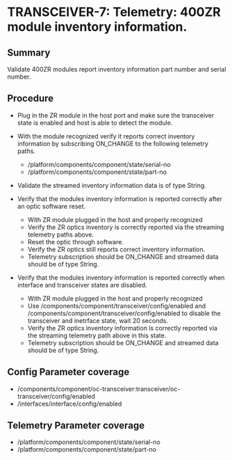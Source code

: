# TRANSCEIVER-7: Telemetry: 400ZR module inventory information. 

## Summary

Validate 400ZR modules report inventory information part number and serial
number.

## Procedure

*   Plug in the ZR module in the host port and make sure the transceiver 
    state is enabled and host is able to detect the module.
*   With the module recognized verify it reports correct inventory
    information by subscribing ON_CHANGE to the following telemetry paths.

    *   /platform/components/component/state/serial-no
    *   /platform/components/component/state/part-no

*   Validate the streamed inventory information data is of type String.

*   Verify that the modules inventory information is reported correctly after
    an optic software reset.

    *   With ZR module plugged in the host and properly recognized 
    *   Verify the ZR optics inventory is correctly reported via the 
        streaming telemetry paths above.
    *   Reset the optic through software.
    *   Verify the ZR optics still reports correct inventory information.
    *   Telemetry subscription should be ON_CHANGE and streamed data should
        be of type String.

*   Verify that the modules inventory information is reported correctly when
    interface and transceiver states are disabled.

    *   With ZR module plugged in the host and properly recognized
    *   Use /components/component/transceiver/config/enabled and 
        /components/component/transceiver/config/enabled to disable the
        transceiver and inetrface state, wait 20 seconds. 
    *   Verify the ZR optics inventory information is correctly reported via
        the streaming telemetry path above in this state.
    *   Telemetry subscription should be ON_CHANGE and streamed data should
        be of type String.

## Config Parameter coverage

*   /components/component/oc-transceiver:transceiver/oc-transceiver/config/enabled
*   /interfaces/interface/config/enabled

## Telemetry Parameter coverage

*   /platform/components/component/state/serial-no
*   /platform/components/component/state/part-no
